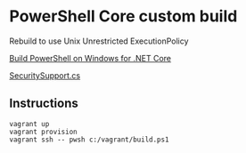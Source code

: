 # PowerShell Core custom build

Rebuild to use Unix Unrestricted ExecutionPolicy

[Build PowerShell on Windows for .NET Core](https://github.com/PowerShell/PowerShell/blob/master/docs/building/windows-core.md)

[SecuritySupport.cs](https://github.com/PowerShell/PowerShell/blob/v7.4.1/src/System.Management.Automation/security/SecuritySupport.cs#L282)

## Instructions

```
vagrant up
vagrant provision
vagrant ssh -- pwsh c:/vagrant/build.ps1
```
